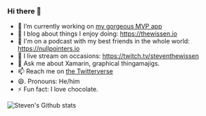 ### Hi there 👋

- 🔭  I’m currently working on [my gorgeous MVP app](https://www.github.com/sthewissen/mvp)
- 🌱  I blog about things I enjoy doing: https://thewissen.io
- 👯  I'm on a podcast with my best friends in the whole world: https://nullpointers.io
- 🔴  I live stream on occasions: https://twitch.tv/steventhewissen
- 💬  Ask me about Xamarin, graphical thingamajigs.
- 📫  Reach me on [the Twitterverse](https://twitter.com/devnl)
- 😄. Pronouns: He/him
- ⚡  Fun fact: I love chocolate.

![Steven's Github stats](https://github-readme-stats.vercel.app/api?username=sthewissen&show_icons=true)
